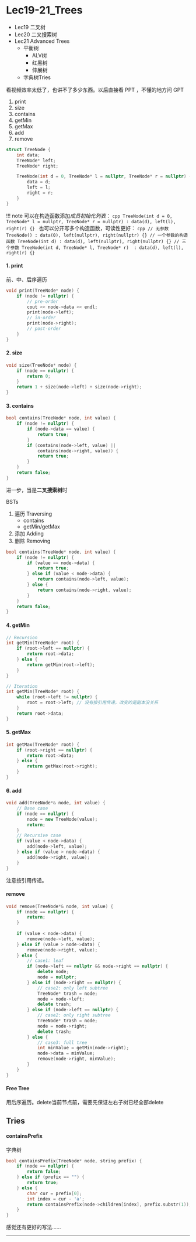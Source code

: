# Lec19-21_Trees
- Lec19 二叉树
- Lec20 二叉搜索树
- Lec21 Advanced Trees
	- 平衡树
		- ALV树
		- 红黑树
		- 伸展树
	- 字典树Tries

看视频效率太低了，也讲不了多少东西。以后直接看 PPT ，不懂的地方问 GPT

1. print
2. size
3. contains
4. getMin
5. getMax
6. add
7. remove

```cpp
struct TreeNode {
	int data;
	TreeNode* left;
	TreeNode* right;

	TreeNode(int d = 0, TreeNode* l = nullptr, TreeNode* r = nullptr) {
		data = d;
		left = l;
		right = r;
	}
}
```

!!! note
	可以在构造函数添加*成员初始化列表*：
	```cpp
	TreeNode(int d = 0, TreeNode* l = nullptr, TreeNode* r = nullptr)
		: data(d), left(l), right(r) {}
	```
	也可以分开写多个构造函数，可读性更好：
	```cpp
	// 无参数
	TreeNode() : data(0), left(nullptr), right(nullptr) {}
	// 一个参数的构造函数
	TreeNode(int d) : data(d), left(nullptr), right(nullptr) {}
	// 三个参数
	TreeNode(int d, TreeNode* l, TreeNode* r) 
		: data(d), left(l), right(r) {}
	```

#### 1. print
前、中、后序遍历
```cpp
void print(TreeNode* node) {
	if (node != nullptr) {
		// pre-order
		cout << node->data << endl;
		print(node->left);
		// in-order
		print(node->right);
		// post-order
	}
}
```

#### 2. size
```cpp
void size(TreeNode* node) {
	if (node == nullptr) {
		return 0;
	}
	return 1 + size(node->left) + size(node->right);
}
```

#### 3. contains
```cpp
bool contains(TreeNode* node, int value) {
	if (node != nullptr) {
		if (node->data == value) {
			return true;
		}
		if (contains(node->left, value) ||
			contains(node->right, value)) {
			return true;	
		}
	}
	return false;
}
```

进一步，当是**二叉搜索树**时

BSTs

1. 遍历 Traversing
	- contains
	- getMin/getMax
2. 添加 Adding
3. 删除 Removing 

```cpp
bool contains(TreeNode* node, int value) {
	if (node != nullptr) {
		if (value == node->data) {
			return true;
		} else if (value < node->data) {
			return contains(node->left, value);
		} else {
			return contains(node->right, value);
		} 
	}
	return false;
}
```

#### 4. getMin
```cpp
// Recursion
int getMin(TreeNode* root) {
	if (root->left == nullptr) {
		return root->data;
	} else {
		return getMin(root->left);
	}
}

// Iteration
int getMin(TreeNode* root) {
	while (root->left != nullptr) {
		root = root->left; // 没有按引用传递，改变的是副本没关系
	}
	return root->data;
}
```

#### 5. getMax
```cpp
int getMax(TreeNode* root) {
	if (root->right == nullptr) {
		return root->data;
	} else {
		return getMax(root->right);
	}
}
```

#### 6. add
```cpp
void add(TreeNode*& node, int value) {
	// Base case
	if (node == nullptr) {
		node = new TreeNode(value);
		return;
	}
	// Recursive case
	if (value < node->data) {
		add(node->left, value);
	} else if (value > node->data) {
		add(node->right, value);
	}
}
```

注意按引用传递。

#### remove
```cpp
void remove(TreeNode*& node, int value) {
	if (node == nullptr) {
		return;
	}
	
	if (value < node->data) {
		remove(node->left, value);
	} else if (value > node->data) {
		remove(node->right, value);
	} else {
		// case1: leaf
		if (node->left == nullptr && node->right == nullptr) {
			delete node;
			node = nullptr;
		} else if (node->right == nullptr) {
			// case2: only left subtree
			TreeNode* trash = node;
			node = node->left;
			delete trash;
		} else if (node->left == nullptr) {
			// case2: only right subtree
			TreeNode* trash = node;
			node = node->right;
			delete trash;
		} else {
			// case3: full tree
			int minValue = getMin(node->right);
			node->data = minValue;
			remove(node->right, minValue);
		}
	}
}
```

#### Free Tree
用后序遍历。delete当前节点前，需要先保证左右子树已经全部delete

## Tries
#### containsPrefix
字典树

```cpp
bool containsPrefix(TreeNode* node, string prefix) {
	if (node == nullptr) {
		return false;
	} else if (prefix == "") {
		return true;
	} else {
		char cur = prefix[0];
		int index = cur - 'a';
		return containsPrefix(node->children[index], prefix.substr(1));
	}
}
```

感觉还有更好的写法......

---

